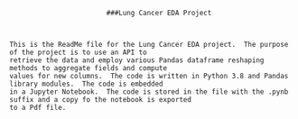 							###Lung Cancer EDA Project
											
											
											
	This is the ReadMe file for the Lung Cancer EDA project.  The purpose of the project is to use an API to
	retrieve the data and employ various Pandas dataframe reshaping methods to aggregate fields and compute
	values for new columns.  The code is written in Python 3.8 and Pandas library modules.  The code is embedded
	in a Jupyter Notebook.  The code is stored in the file with the .pynb suffix and a copy fo the notebook is exported
	to a Pdf file. 
	
		 
